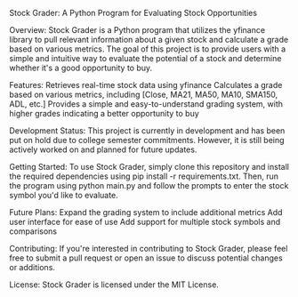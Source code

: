 Stock Grader: 
A Python Program for Evaluating Stock Opportunities

Overview:
Stock Grader is a Python program that utilizes the yfinance library to pull relevant information about a given stock and calculate a grade based on various metrics. The goal of this project is to provide users with a simple and intuitive way to evaluate the potential of a stock and determine whether it's a good opportunity to buy.

Features:
Retrieves real-time stock data using yfinance
Calculates a grade based on various metrics, including [Close, MA21, MA50, MA10, SMA150, ADL, etc.]
Provides a simple and easy-to-understand grading system, with higher grades indicating a better opportunity to buy

Development Status:
This project is currently in development and has been put on hold due to college semester commitments. However, it is still being actively worked on and planned for future updates.

Getting Started:
To use Stock Grader, simply clone this repository and install the required dependencies using pip install -r requirements.txt. Then, run the program using python main.py and follow the prompts to enter the stock symbol you'd like to evaluate.

Future Plans:
Expand the grading system to include additional metrics
Add user interface for ease of use
Add support for multiple stock symbols and comparisons 

Contributing:
If you're interested in contributing to Stock Grader, please feel free to submit a pull request or open an issue to discuss potential changes or additions.

License:
Stock Grader is licensed under the MIT License.
